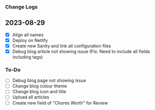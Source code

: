 ### Change Logs

## 2023-08-29
- [x] Align all names
- [x] Deploy on Netlify
- [x] Create new Sanity and link all configuration files
- [x] Debug blog article not showing issue (Fix: Need to include all fields including tags)

### To-Do
- [ ] Debug blog page not showing issue
- [ ] Change blog colour theme
- [ ] Change blog icon and title
- [ ] Upload all articles
- [ ] Create new field of "Chores Worth" for Review